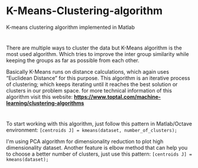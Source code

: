 # K-Means-Clustering-algorithm
K-means clustering algorithm implemented in Matlab
#
There are multiple ways to cluster the data but K-Means algorithm is the most used algorithm. Which tries to improve the inter group similarity while keeping the groups as far as possible from each other.

Basically K-Means runs on distance calculations, which again uses “Euclidean Distance” for this purpose. This algorithm is an iterative process of clustering; which keeps iterating until it reaches the best solution or clusters in our problem space. 
for more technical information of this algorithm visit this website: **https://www.toptal.com/machine-learning/clustering-algorithms**
#
To start working with this algorithm, just follow this pattern in Matlab/Octave environment: `[centroids J] = kmeans(dataset, number_of_clusters);`

I'm using PCA algorithm for dimensionality reduction to plot high dimensionality dataset. Another feature is elbow method that can help you to choose a better number of clusters, just use this pattern: `[centroids J] = kmeans(dataset);`
